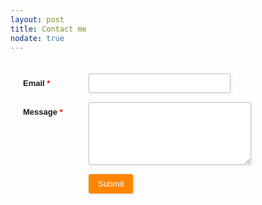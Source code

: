 ```yaml
---
layout: post
title: Contact me
nodate: true
---
```

<style type="text/css">
.form-style-2{
	max-width: 500px;
	padding: 20px 12px 10px 20px;
	font: 13px Arial, Helvetica, sans-serif;
}
.form-style-2-heading{
	font-weight: bold;
	font-style: italic;
	border-bottom: 2px solid #ddd;
	margin-bottom: 20px;
	font-size: 15px;
	padding-bottom: 3px;
}
.form-style-2 label{
	display: block;
	margin: 0px 0px 15px 0px;
}
.form-style-2 label > span{
	width: 100px;
	font-weight: bold;
	float: left;
	padding-top: 8px;
	padding-right: 5px;
}
.form-style-2 span.required{
	color:red;
}
.form-style-2 .tel-number-field{
	width: 40px;
	text-align: center;
}
.form-style-2 input.input-field, .form-style-2 .select-field{
	width: 48%;	
}
.form-style-2 input.input-field, 
.form-style-2 .tel-number-field, 
.form-style-2 .textarea-field, 
 .form-style-2 .select-field{
	box-sizing: border-box;
	-webkit-box-sizing: border-box;
	-moz-box-sizing: border-box;
	border: 1px solid #C2C2C2;
	box-shadow: 1px 1px 4px #EBEBEB;
	-moz-box-shadow: 1px 1px 4px #EBEBEB;
	-webkit-box-shadow: 1px 1px 4px #EBEBEB;
	border-radius: 3px;
	-webkit-border-radius: 3px;
	-moz-border-radius: 3px;
	padding: 7px;
	outline: none;
}
.form-style-2 .input-field:focus, 
.form-style-2 .tel-number-field:focus, 
.form-style-2 .textarea-field:focus,  
.form-style-2 .select-field:focus{
	border: 1px solid #0C0;
}
.form-style-2 .textarea-field{
	height:100px;
	width: 55%;
}
.form-style-2 input[type=submit],
.form-style-2 input[type=button]{
	border: none;
	padding: 8px 15px 8px 15px;
	background: #FF8500;
	color: #fff;
	box-shadow: 1px 1px 4px #DADADA;
	-moz-box-shadow: 1px 1px 4px #DADADA;
	-webkit-box-shadow: 1px 1px 4px #DADADA;
	border-radius: 3px;
	-webkit-border-radius: 3px;
	-moz-border-radius: 3px;
}
.form-style-2 input[type=submit]:hover,
.form-style-2 input[type=button]:hover{
	background: #EA7B00;
	color: #fff;
}
</style>

<div class="form-style-2">
<form
  action="https://formspree.io/f/plc1101@163.com"
  method="POST"
>
  <label for="field1">
    <span>Email <span class="required">*</span></span>
    <input type="text" class="input-field" name="_replyto">
  </label>
  <label for="field5">
    <span>Message <span class="required">*</span></span>
    <textarea name="message"  class="textarea-field"></textarea>
  </label>

  <!-- your other form fields go here -->

  <label><span> </span><input type="submit" value="Submit" /></label>
</form>
</div>